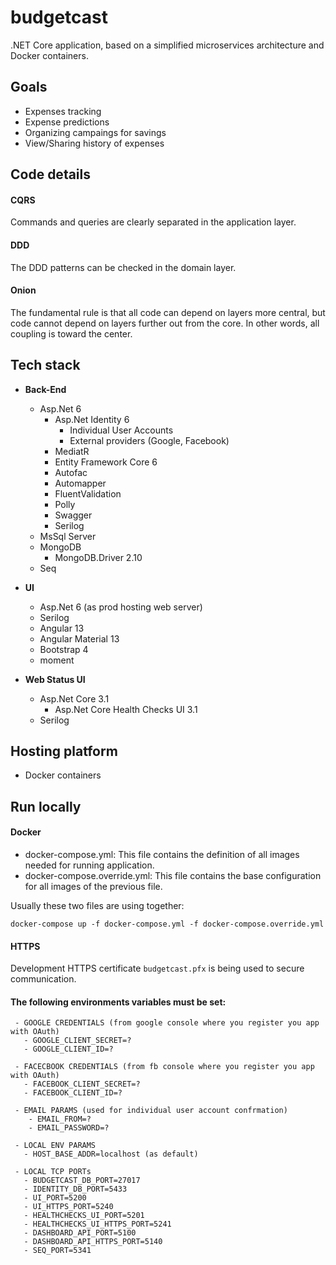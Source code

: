 
# budgetcast 
.NET Core application, based on a simplified microservices architecture and Docker containers.

## Goals
 - Expenses tracking
 - Expense predictions
 - Organizing campaings for savings
 - View/Sharing history of expenses

## Code details
 #### CQRS
 Commands and queries are clearly separated in the application layer.
 
 #### DDD
 The DDD patterns can be checked in the domain layer.
 
 #### Onion
 The fundamental rule is that all code can depend on layers more central, but code cannot 
 depend on layers further out from the core. In other words, all coupling is toward the center.

## Tech stack
 - **Back-End**
    - Asp.Net 6
      - Asp.Net Identity 6
          - Individual User Accounts 
          - External providers (Google, Facebook)
      - MediatR
      - Entity Framework Core 6
      - Autofac
      - Automapper
      - FluentValidation
      - Polly
      - Swagger
      - Serilog
    - MsSql Server
    - MongoDB
      - MongoDB.Driver 2.10
    - Seq
    
 - **UI**
    - Asp.Net 6 (as prod hosting web server)
    - Serilog
    - Angular 13
    - Angular Material 13
    - Bootstrap 4
    - moment
    
 - **Web Status UI**
    - Asp.Net Core 3.1
      - Asp.Net Core Health Checks UI 3.1
    - Serilog

## Hosting platform
 - Docker containers
 
## Run locally  
 
 #### Docker
 - docker-compose.yml: This file contains the definition of all images needed for running application.
 - docker-compose.override.yml: This file contains the base configuration for all images of the previous file. 
 
 Usually these two files are using together:
 ```
 docker-compose up -f docker-compose.yml -f docker-compose.override.yml
 ```
 
 #### HTTPS
 Development HTTPS certificate `budgetcast.pfx` is being used to secure communication.
  
 #### The following environments variables must be set:
 ```
  - GOOGLE CREDENTIALS (from google console where you register you app with OAuth)
    - GOOGLE_CLIENT_SECRET=?
    - GOOGLE_CLIENT_ID=?

  - FACECBOOK CREDENTIALS (from fb console where you register you app with OAuth)
    - FACEBOOK_CLIENT_SECRET=?
    - FACEBOOK_CLIENT_ID=?

  - EMAIL PARAMS (used for individual user account confrmation)
     - EMAIL_FROM=?
     - EMAIL_PASSWORD=?

  - LOCAL ENV PARAMS
    - HOST_BASE_ADDR=localhost (as default)

  - LOCAL TCP PORTs
    - BUDGETCAST_DB_PORT=27017
    - IDENTITY_DB_PORT=5433
    - UI_PORT=5200
    - UI_HTTPS_PORT=5240
    - HEALTHCHECKS_UI_PORT=5201
    - HEALTHCHECKS_UI_HTTPS_PORT=5241
    - DASHBOARD_API_PORT=5100
    - DASHBOARD_API_HTTPS_PORT=5140
    - SEQ_PORT=5341
```

